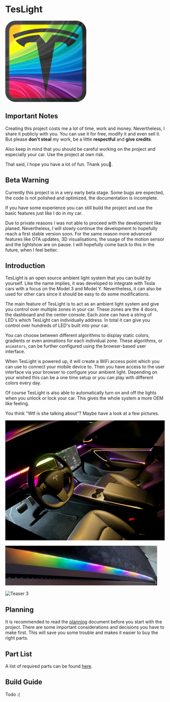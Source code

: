 # TesLight

![Logo](web-app/assets/img/icon.png)

## Important Notes

Creating this project costs me a lot of time, work and money.
Nevertheless, I share it publicly with you.
You can use it for free, modify it and even sell it.
But please **don't steal** my work, be a little **respectful** and **give credits**.

Also keep in mind that you should be careful working on the project and especially your car.
Use the project at own risk.

That said, I hope you have a lot of fun.
Thank you💖.

## Beta Warning

Currently this project is in a very early beta stage.
Some bugs are expected, the code is not polished and optimized, the documentation is incomplete.

If you have some experience you can still build the project and use the basic features just like I do in my car.

Due to private reasons I was not able to proceed with the development like planed.
Nevertheless, I will slowly continue the development to hopefully reach a first stable version soon.
For the same reason more advanced features like OTA updates, 3D visualisations, the usage of the motion sensor and the lightshow are on pause.
I will hopefully come back to this in the future, when I feel better.

## Introduction

TesLight is an open source ambient light system that you can build by yourself.
Like the name implies, it was developed to integrate with Tesla cars with a focus on the Model 3 and Model Y.
Nevertheless, it can also be used for other cars since it should be easy to do some modifications.

The main feature of TesLight is to act as an ambient light system and give you control over multiple zones in your car.
These zones are the 4 doors, the dashboard and the center console.
Each zone can have a string of LED's which TesLight can individually address. 
In total it can give you control over hundreds of LED's built into your car.

You can choose between different algorithms to display static colors, gradients or even animations for each individual zone.
These algorithms, or `animators`, can be further configured using the browser-based user interface.

When TesLight is powered up, it will create a WiFi access point which you can use to connect your mobile device to.
Then you have access to the user interface via your browser to configure your ambient light.
Depending on your wished this can be a one time setup or you can play with different colors every day.

Of course TesLight is also able to automatically turn on and off the lights when you unlock or lock your car.
This gives the whole system a more OEM like feeling.

You think "Wtf is she talking about"?
Maybe have a look at a few pictures.

![Teaser 1](documentation/media/teaser/teaser_1.jpeg)

![Teaser 2](documentation/media/teaser/teaser_2.gif)

![Teaser 3](documentation/media/teaser/teaser_3.gif)

## Planning

It is recommended to read the [planning](documentation/planning.md) document before you start with the project.
There are some important considerations and decisions you have to make first.
This will save you some trouble and makes it easier to buy the right parts.

## Part List

A list of required parts can be found [here](documentation/part-list.md).  

## Build Guide

Todo :(
